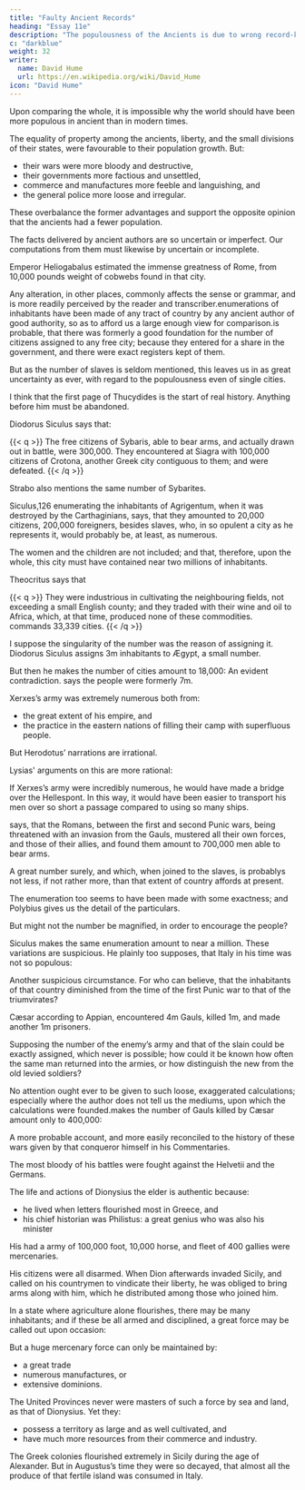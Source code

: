 ```yaml
---
title: "Faulty Ancient Records"
heading: "Essay 11e"
description: "The populousness of the Ancients is due to wrong record-keeping"
c: "darkblue"
weight: 32
writer:
  name: David Hume
  url: https://en.wikipedia.org/wiki/David_Hume
icon: "David Hume"
---
```



Upon comparing the whole, it is impossible why the world should have been more populous in ancient than in modern times. 

The equality of property among the ancients, liberty, and the small divisions of their states, were favourable to their population growth. But:
- their wars were more bloody and destructive,
- their governments more factious and unsettled, 
- commerce and manufactures more feeble and languishing, and
- the general police more loose and irregular. 

These overbalance the former advantages and support the opposite opinion that the ancients had a fewer population. 

The facts delivered by ancient authors are so uncertain or imperfect. Our computations from them must likewise by uncertain or incomplete. 

Emperor Heliogabalus estimated the immense greatness of Rome, from 10,000 pounds weight of cobwebs found in that city.


Any alteration, in other places, commonly affects the sense or grammar, and is more readily perceived by the reader and transcriber.enumerations of inhabitants have been made of any tract of country by any ancient author of good authority, so as to afford us a large enough view for comparison.is probable, that there was formerly a good foundation for the number of citizens assigned to any free city; because they entered for a share in the government, and there were exact registers kept of them. 

But as the number of slaves is seldom mentioned, this leaves us in as great uncertainty as ever, with regard to the populousness even of single cities.

I think that the first page of Thucydides is the start of real history. Anything before him must be abandoned. 

Diodorus Siculus says that:

{{< q >}}
The free citizens of Sybaris, able to bear arms, and actually drawn out in battle, were 300,000. They encountered at Siagra with 100,000 citizens of Crotona, another Greek city contiguous to them; and were defeated. 
{{< /q >}}

Strabo also mentions the same number of Sybarites. 

Siculus,126 enumerating the inhabitants of Agrigentum, when it was destroyed by the Carthaginians, says, that they amounted to 20,000 citizens, 200,000 foreigners, besides slaves, who, in so opulent a city as he represents it, would probably be, at least, as numerous. 

The women and the children are not included; and that, therefore, upon the whole, this city must have contained near two millions of inhabitants. 

<!-- And what was the reason of so immense an encrease!  -->

Theocritus says that 

{{< q >}}
They were industrious in cultivating the neighbouring fields, not exceeding a small English county; and they traded with their wine and oil to Africa, which, at that time, produced none of these commodities. commands 33,339 cities. 
{{< /q >}}

I suppose the singularity of the number was the reason of assigning it. Diodorus Siculus assigns 3m inhabitants to Ægypt, a small number. 

But then he makes the number of cities amount to 18,000: An evident contradiction. says the people were formerly 7m.

Xerxes’s army was extremely numerous both from:
- the great extent of his empire, and
- the practice in the eastern nations of filling their camp with superfluous people.

But Herodotus’ narrations are irrational. 

Lysias' arguments on this are more rational:

If Xerxes’s army were incredibly numerous, he would have made a bridge over the Hellespont. In this way, it would have been easier to transport his men over so short a passage compared to using so many ships.

says, that the Romans, between the first and second Punic wars, being threatened with an invasion from the Gauls, mustered all their own forces, and those of their allies, and found them amount to 700,000 men able to bear arms. 

A great number surely, and which, when joined to the slaves, is probablys not less, if not rather more, than that extent of country affords at present. 

The enumeration too seems to have been made with some exactness; and Polybius gives us the detail of the particulars. 

But might not the number be magnified, in order to encourage the people?

Siculus makes the same enumeration amount to near a million. These variations are suspicious. He plainly too supposes, that Italy in his time was not so populous: 

Another suspicious circumstance. For who can believe, that the inhabitants of that country diminished from the time of the first Punic war to that of the triumvirates? 

Cæsar according to Appian, encountered 4m Gauls, killed 1m, and made another 1m prisoners. 

Supposing the number of the enemy’s army and that of the slain could be exactly assigned, which never is possible; how could it be known how often the same man returned into the armies, or how distinguish the new from the old levied soldiers? 

No attention ought ever to be given to such loose, exaggerated calculations; especially where the author does not tell us the mediums, upon which the calculations were founded.makes the number of Gauls killed by Cæsar amount only to 400,000: 

A more probable account, and more easily reconciled to the history of these wars given by that conqueror himself in his Commentaries. 

The most bloody of his battles were fought against the Helvetii and the Germans.

The life and actions of Dionysius the elder is authentic because:
- he lived when letters flourished most in Greece, and
- his chief historian was Philistus: a great genius who was also his minister

His had a army of 100,000 foot, 10,000 horse, and fleet of 400 gallies were mercenaries.

His citizens were all disarmed. When Dion afterwards invaded Sicily, and called on his countrymen to vindicate their liberty, he was obliged to bring arms along with him, which he distributed among those who joined him. 

In a state where agriculture alone flourishes, there may be many inhabitants; and if these be all armed and disciplined, a great force may be called out upon occasion: 

But a huge mercenary force can only be maintained by:
- a great trade
- numerous manufactures, or
- extensive dominions. 

The United Provinces never were masters of such a force by sea and land, as that of Dionysius. Yet they:
- possess a territory as large and as well cultivated, and
- have much more resources from their commerce and industry. 

The Greek colonies flourished extremely in Sicily during the age of Alexander. But in Augustus’s time they were so decayed, that almost all the produce of that fertile island was consumed in Italy.

